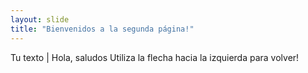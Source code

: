 ```yaml
---
layout: slide
title: "Bienvenidos a la segunda página!"
---
```

Tu texto | Hola, saludos
Utiliza la flecha hacia la izquierda para volver!
